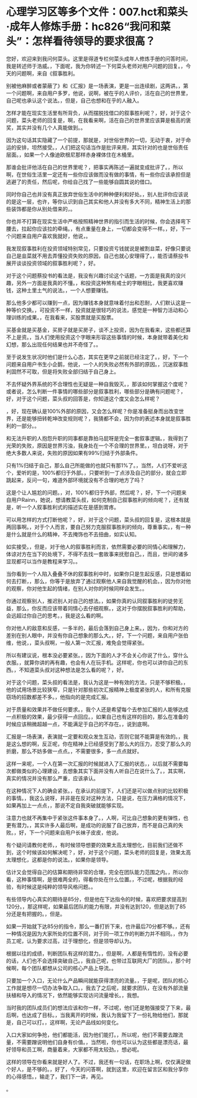 # 心理学习区等多个文件：007.hct和菜头·成年人修炼手册：hc826“我问和菜头”：怎样看待领导的要求很高？

您好，欢迎来到我问何菜头。这里是得道专栏何菜头成年人修炼手册的问答时间，我是转述师于浩威。，下面呢，我为你转述一下何菜头老师对用户问题的回复。，今天的问题啊，来自《叙事胜利。

别被他麻醉或者蒙蔽了》和《汇报》是一场表演，更是一出连续剧，这两讲。，第一个问题啊，来自用户多罗，他说，说啊，被在乎的人评价，活在自己的世界里，自己呢也承认这个说法。，但是，自己也想和在乎的人融入。

怎样才能在现实生活里有所背负，从而摆脱找借口的叙事胜利呢？，好，对于这个问题，菜头老师的回复是，啊，在我看来啊，活在自己的世界里应该算是极高的褒奖，其实并没有几个人真能做到。。

因为这句话其实隐藏了一个前提，那就是，对世俗世界的一切，无动于衷，对于命运的安排，坦然接受。，人们把这句话当作是批评来用，其实针对的也是世俗责任层面。，如果一个人像迪欧根尼那样赤身裸体住在木桶里。

那谁会批评他活在自己的世界里呢？，把事实再陈述一遍就变成批评了。，所以啊，在世俗生活里一定还有一些你应该做而没有做的事情，有一些你应该承担但是逃避了的责任，然后呢，你给自己找了一些能够自圆其说的借口。

同时你自己也并没有真正放弃世俗生活中的种种便利和好处。，别人批评你应该说的是这一层，也许，等你认识到自己其实和他人并没有多大不同，精神生活上的那些装饰都是你从别处借来的，。

你也并不打算在现实生活中严格按照精神世界的指引而生活的时候，你会选择弯下腰去，拉起你应该拉的牵绳。，有点重量在身上，一切都会变得不一样。，好，下一个问题来自用户喜欢我就好，他说，。

我发现叙事胜利在投资领域特别常见，只要投资亏钱就说是被割韭菜，好像只要说自己是韭菜就不用去弄懂投资失败的原因，自己也就心安理得了。，能否请蔡投书展开谈谈投资领域的叙事胜利呢？，好。

对于这个问题蔡投书的看法是，我没有兴趣讨论这个话题，一方面是我真的没兴趣，另外一方面是我真的不懂。，和投资这种煞有戒士的字眼相比，我更喜欢赚钱，这种土里土气的说法。，一个人想要赚钱。

那么他多少都可以赚到一点，因为赚钱本身就意味着付出和忍耐，人们默认这是一种等价交换。，可投资不一样，投资就是很轻巧的说法，感觉是一种智力活动和心理训练的成果。，在我看来，买股票就是买股票。

买基金就是买基金，买房子就是买房子，谈不上投资，因为在我看来，这些都还算不上是资。，当人们使用投资这个字眼来形容这些事情的时候，本身就带着美化和幻想，那么出现任何结果也并不奇怪了。。

至于说发生状况时他们是什么心态，其实在更早之前就已经注定了。，好，下一个问题来自用户书生小企鹅，他说，一个人的失败必然有外部的原因。，沉迷叙事胜利固然不可取，但是将失败全部归结于自己身上。

不去怀疑外界系统的不合理性也无疑是一种自我毁灭。，那该如何掌握这个度呢？或者说，怎么判断一件事情的哪些部分是叙事胜利，哪些部分是确有问题呢？，好，对于这个问题，菜头叔的回答是，你知道这个度又会怎么样呢？

，好，现在确认是100%外部的原因，又会怎么样呢？你是准备挺身而出改变世界，还是能够扭转乾坤改变规则呢？，我猜都不会，因为你的表述本身就是叙事胜利的一部分。。

和无法升职的人抱怨升职的同事都是靠拍马屁呀是完全一套叙事逻辑。，我得到了光荣的失败，原因是世界污浊，我身处在一个不合理的世界里。，坦白说呀，对于绝大多数人来说，失败的原因如果有99%归结于外部条件。

只有1%归结于自己，那么自己所能做的也就只有那1%了。，当然，人们不爱听这个，爱听的是，100%都归于外部。，只要听到一丁点涉及自己的部分，就会立即跳起来，反问一句，难道外部环境就没有不合理的地方了吗？

这是个让人尴尬的问题。，对，100%都归于外部，然后呢？，好，下一个问题来自用户Rainn，她说，想请教菜头叔，如何克制自己叙事胜利的倾向呢？，还有就是，听一个人叙事胜利式的描述实在是感到胃疼。

可以用怎样的方式打断他呢？，好，对于这个问题，菜头叔的回复是，这根本就是两回事啊。，对于个人而言，要自己努力克服叙事胜利的倾向，尊重事实。，有一种是什么就是什么的精神，不去掩饰也不去扭曲，如实认知。

如实接受。，但是，对于他人的叙事胜利而言，依然需要必要的同情心和理解力，体谅对方在当下的处境下，不得不去找一套故事来抚慰自己。，而且，世间的诸多显现都可以当作是教程来学习。。

当你看到一个人陷入叠叠不休的叙事胜利中时，如果你只是生起反感，只是想着如何去打断，，那么，你等于是放弃了通过观察他人来自我觉醒的机会。，因为你对他的观察，你对他生起的情绪，在别人对你的时候同样会发生。。

你通过观察别人，推迟别人对自己的想法。，如果你真的认同叙事胜利的徒劳无益，那么，你反而应该带着同情心去仔细观察。，这对于你摆脱叙事胜利的帮助，会远超过你自己的思考。，我是这么看的啊。

你对他人的敌意和反感，一多半的，最后会落到自己身上来。，因为，你和对方的差别在别人眼中，并没有你自己想象的那么大。，好，下一个问题，来自用户张伯维，他说，，菜头叔啊，一般人第一次汇报，难免会觉得紧张。

所以有建议说，根本没必要紧张。，因为下面的人才不会关心你说了什么，穿什么衣服。，就算你讲的再有趣，也会有人在玩手机。这样呢，你也可以讲你自己的东西。，不知道菜头叔对这种想法是怎么看的呢？，好。

对于这个问题，菜头叔的看法是，我认为这是一种有效的方法，只是不够积极。，他的试用场景比较狭窄，只是针对那些初次汇报精神上极度紧张的人，和所有克服窃场的招数都差不多。，他指向的是完成汇报。

对于质量和效果并不做任何要求。，我个人还是希望每个去参加汇报的人能够达成一点积极的效果，最少获得一点回应。，如果自己也有这样的目的，那么在准备的时候应该稍微超越一点，不能满足于自己的不存在。，说到底啊。

汇报是一场表演，表演就一定要和观众发生互动，否则它就不能算是有效的。，我是这么想的啊，反正呢，你在精神上已经感受到了那么大的压力，忍受了那么久的折磨，那么不妨多做一点点。，不需要很多，多一点点就好。

这样一来呢，一个人在第一次汇报的时候就进入了汇报的状态，，以后就不需要每次都做类似的心理建设，去想象其实下面并没有人听自己在说什么了。，其实啊，真实的情况并没有那么严重，应该承认。

在这种情况下人的确会紧张。，在承认的前提下，人们还是可以做点别的比较积极的事情。，我这么说呀，并非是在反对这种方法，只是说，在压力满格的情况下，如果再加上一点点，，那说不定自我突破就能够实现。

注意力也就不再集中于紧张这件事本身了。，人啊，可比自己想象的更有弹性，也更有潜力。，其实许多人最后啊，是成功的说服了自己放弃，而不是自己真的失败。，好，下一个问题来自用户长袜子皮皮，他说。

有个疑问请教何老师，，有时候领导想要的效果太高太理想化，目前我们还做不到，这个时候该如何解决呢？，好，对于这个问题，菜头老师的回复是，效果太高太理想化，这都是你的说法。，如果你是领导。

估计又会觉得自己的估算和期待非常的合理，完全在团队能力范围之内。，所以你看，这种事情啊，是很难两全的，得看你处在什么位置。，不过呢，根据我的经验，有时候这是纯粹的领导风格问题。。

有些领导内心真实的期待是85分，但是他在下达指令的时候，喜欢把要求提高到120分。，那这样呢，如果最后团队的能力有限，并没有达到120，但是达到了85分还是有把握的。，但是。

如果一开始就下达85分的指令，那么一番打折下来，也许最后70分都不够。，还有一种情况是因为大家所处的位置不同，对于同一项工作的判断力并不相同。，作为员工呢，认为要求过高，过于理想化，但是领导却认为。

根据以往的成绩，判断团队有这样的潜力。，但是啊，人都是有惰性的，没有必要的话，人们也不会选择突破自己。，我自己呢，也带过互联网大厂的团队。，那个时候啊，每个团队都想从公司的核心产品上导流。。

只要加一个入口，无论什么产品瞬间就能获得漂亮的流量。，于是呢，团队的核心工作就是想尽一切办法争取入口。，我去了之后呢，就要求团队，在没有外部流量扶植和导入的情况下，依然能够实现访问流量增长。，我想。

当时我的团队成员们的想法应该和你一样，不过呢，他们还是勉强接受了下来，最后啊，也达成了目标。，当我离开的时候，我认为我留下了一份礼物给他们，那就是，自己可以打。，这样啊，无论产品线如何变化。

入口大家如何争抢，他们都能活，因为他们能打。，所以呢，他们不需要去蹭流量，不需要蹭说明他们自身有价值。，当然啦，你也可以认为这些都是漂亮话，最好领导和员工啊，商量着来，大家都不用太较劲。，想必呢。

这样的领导在你看来就是好人了。不过，我还有一句话，在职场上啊，仅仅满足做个好人，是不够的。，好了，今天的问答啊，就到这里，欢迎在留言区和我分享你的心得感悟。，输走了，我们下一讲，再见。

。